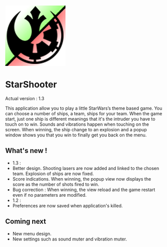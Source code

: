 ![StarShooter logo](https://github.com/Herouard/LPDAM/blob/master/app/src/main/res/mipmap-xxxhdpi/ic_launcher.png)

# StarShooter

Actual version : 1.3
 
This application allow you to play a little StarWars’s theme based game. 
You can choose a number of ships, a team, ships for your team.
When the game start, just one ship is different meanings that it's the intruder you have to touch on to win.
Sounds and vibrations happen when touching on the screen.
When winning, the ship change to an explosion and a popup window shows you that you win to finally get you back on the menu.

## What's new ! 

- 1.3 :
 - Better design. Shooting lasers are now added and linked to the chosen team. Explosion of ships are now fixed.
 - Score indications. When winning, the popup view now displays the score as the number of shots fired to win.
 - Bug correction : When winning, the view reload and the game restart even if no parameters are modified. 
- 1.2 : 
 - Preferences are now saved when application's killed.

## Coming next 

- New menu design.
- New settings such as sound muter and vibration muter.

